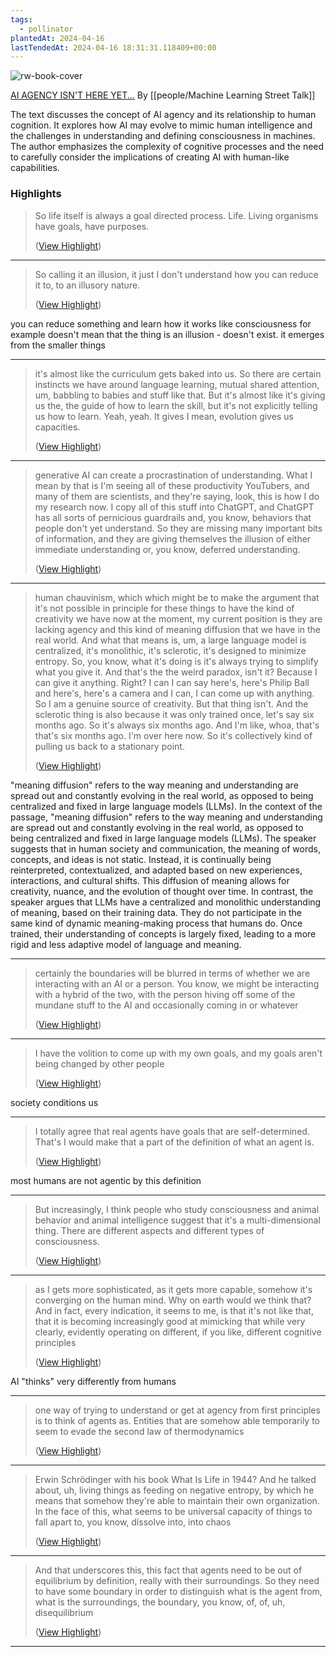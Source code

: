 ```yaml
---
tags:
  - pollinator
plantedAt: 2024-04-16
lastTendedAt: 2024-04-16 18:31:31.118409+00:00
---
```

![rw-book-cover](https://i.ytimg.com/vi/n6nxUiqiz9I/maxresdefault.jpg?v=6613d4df)

[AI AGENCY ISN'T HERE YET...](https://www.youtube.com/watch?si=OdT_kM_Bd1GlBu8b&v=n6nxUiqiz9I&feature=youtu.be)
By [[people/Machine Learning Street Talk]]

The text discusses the concept of AI agency and its relationship to human cognition. It explores how AI may evolve to mimic human intelligence and the challenges in understanding and defining consciousness in machines. The author emphasizes the complexity of cognitive processes and the need to carefully consider the implications of creating AI with human-like capabilities.

### Highlights
> So life itself is always a goal directed process. Life. Living organisms have goals, have purposes.
> 
>  ([View Highlight](https://read.readwise.io/read/01hvkzqb2p7hpy5gtmhj7a44hf))


---

> So calling it an illusion, it just I don't understand how you can reduce it to, to an illusory nature.
> 
>  ([View Highlight](https://read.readwise.io/read/01hvkzs7zsbb4pr83makmfef0v))

you can reduce something and learn how it works like consciousness for example doesn't mean that the thing is an illusion - doesn't exist. it emerges from the smaller things

---

> it's almost like the curriculum gets baked into us. So there are certain instincts we have around language learning, mutual shared attention, um, babbling to babies and stuff like that. But it's almost like it's giving us the, the guide of how to learn the skill, but it's not explicitly telling us how to learn. Yeah, yeah. It gives I mean, evolution gives us capacities.
> 
>  ([View Highlight](https://read.readwise.io/read/01hvkzxbgchep2311pp8x18xha))


---

> generative AI can create a procrastination of
> understanding. What I mean by that is I'm seeing all of these productivity YouTubers, and many of them are scientists, and they're saying, look, this is how I do my research now. I copy all of this stuff into ChatGPT, and ChatGPT has all sorts of pernicious guardrails and, you know, behaviors that people don't yet understand. So they are missing many important bits of information, and they are giving themselves the illusion of either immediate understanding or, you know, deferred understanding.
> 
>  ([View Highlight](https://read.readwise.io/read/01hvkzz1v8qbcfh19zc2tvt5z8))


---

> human chauvinism, which which might be to make the argument that it's not possible in principle for these things to have the kind of creativity we have now at the moment, my current position is they are lacking agency and this kind of meaning diffusion that we have in the real world. And what that means is, um, a large
> language model is centralized, it's monolithic, it's sclerotic, it's designed to minimize entropy. So, you know, what it's doing is it's always trying to simplify what you give it. And that's the the weird paradox, isn't it? Because I can give it anything. Right? I can I can say here's, here's Philip Ball and here's, here's a camera and I can, I can come up with anything. So I am a genuine source of creativity. But that thing isn't. And the sclerotic thing is also because it was only trained once, let's say six months ago. So it's always six months ago.
> And I'm like, whoa, that's that's six months ago. I'm over here now. So it's collectively kind of pulling us back to a stationary point.
> 
>  ([View Highlight](https://read.readwise.io/read/01hvm0wqevm5jzwvrkz9bx8610))

"meaning diffusion" refers to the way meaning and understanding are spread out and constantly evolving in the real world, as opposed to being centralized and fixed in large language models (LLMs).
 In the context of the passage, "meaning diffusion" refers to the way meaning and understanding are spread out and constantly evolving in the real world, as opposed to being centralized and fixed in large language models (LLMs).
 The speaker suggests that in human society and communication, the meaning of words, concepts, and ideas is not static. Instead, it is continually being reinterpreted, contextualized, and adapted based on new experiences, interactions, and cultural shifts. This diffusion of meaning allows for creativity, nuance, and the evolution of thought over time.
 In contrast, the speaker argues that LLMs have a centralized and monolithic understanding of meaning, based on their training data. They do not participate in the same kind of dynamic meaning-making process that humans do. Once trained, their understanding of concepts is largely fixed, leading to a more rigid and less adaptive model of language and meaning.

---

> certainly the boundaries will be blurred in terms of whether we are interacting with an AI or a person. You know, we might be interacting with a hybrid of the two,
> with the person hiving off some of the mundane stuff to the AI and occasionally coming in or whatever
> 
>  ([View Highlight](https://read.readwise.io/read/01hvm1bsjbm7gz6smhff5fmxdq))


---

> I have the volition to come up with my own goals, and my goals aren't being changed by other people
> 
>  ([View Highlight](https://read.readwise.io/read/01hvm1hgqx9ha8fcyf90p3gd37))

society conditions us

---

> I totally agree that real agents have goals that are self-determined. That's I would make that a part of the definition of what an agent is.
> 
>  ([View Highlight](https://read.readwise.io/read/01hvm1jzfv06dtzj59c7m4htzb))

most humans are not agentic by this definition

---

> But increasingly, I think people who study consciousness and animal behavior and animal intelligence suggest that it's a multi-dimensional thing. There are different aspects and different types of consciousness.
> 
>  ([View Highlight](https://read.readwise.io/read/01hvm1pdvpcg6c8nqdt5j04ffb))


---

> as I gets more sophisticated, as it gets more capable, somehow it's converging on the human mind. Why on earth would we think that? And in fact, every indication, it seems to me, is that it's not like that, that it is becoming increasingly good
> at mimicking that while very clearly, evidently operating on different, if you like, different cognitive principles
> 
>  ([View Highlight](https://read.readwise.io/read/01hvm1rdjbjbqcqjctj9drekcp))

AI "thinks" very differently from humans

---

> one way of trying to understand
> or get at agency from first principles is to think of agents as. Entities that are somehow able temporarily to seem to evade the second law of thermodynamics
> 
>  ([View Highlight](https://read.readwise.io/read/01hvm21283dr7dmterpqk5aex3))


---

> Erwin Schrödinger with his book What Is Life in 1944? And he talked about, uh, living things as feeding on negative entropy, by which he
> means that somehow they're able to maintain their own organization. In the face of this, what seems to be universal capacity of things to fall apart to, you know, dissolve into, into chaos
> 
>  ([View Highlight](https://read.readwise.io/read/01hvm22ptt7xb7ndsywqfpv06v))


---

> And that underscores this, this fact that agents need to be out of equilibrium by definition, really with their surroundings. So they need to have some boundary in order to distinguish what is the agent from, what is the surroundings,
> the boundary, you know, of, of, uh, disequilibrium
> 
>  ([View Highlight](https://read.readwise.io/read/01hvm2v938b2fd9r0e3fsfkbje))


---

